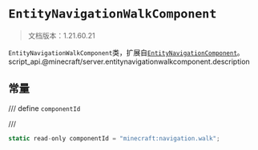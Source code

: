 # `EntityNavigationWalkComponent`

> 文档版本：1.21.60.21

`EntityNavigationWalkComponent`类，扩展自[`EntityNavigationComponent`](./entitynavigationcomponent.md)。script_api.@minecraft/server.entitynavigationwalkcomponent.description

## 常量

/// define
`componentId`


///

```js
static read-only componentId = "minecraft:navigation.walk";
```

